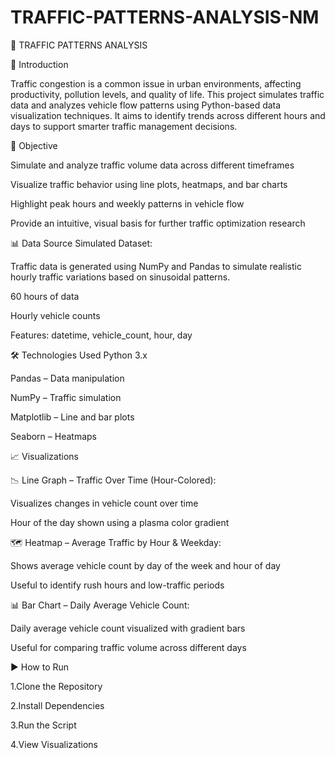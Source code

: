 # TRAFFIC-PATTERNS-ANALYSIS-NM

🚦 TRAFFIC PATTERNS ANALYSIS


📌 Introduction

Traffic congestion is a common issue in urban environments, affecting productivity, pollution levels, and quality of life. This project simulates traffic data and analyzes vehicle flow patterns using Python-based data visualization techniques. It aims to identify trends across different hours and days to support smarter traffic management decisions.

🎯 Objective

Simulate and analyze traffic volume data across different timeframes

Visualize traffic behavior using line plots, heatmaps, and bar charts

Highlight peak hours and weekly patterns in vehicle flow

Provide an intuitive, visual basis for further traffic optimization research

📊 Data Source
Simulated Dataset:

Traffic data is generated using NumPy and Pandas to simulate realistic hourly traffic variations based on sinusoidal patterns.

60 hours of data

Hourly vehicle counts

Features: datetime, vehicle_count, hour, day


🛠️ Technologies Used
Python 3.x

Pandas – Data manipulation

NumPy – Traffic simulation

Matplotlib – Line and bar plots

Seaborn – Heatmaps


📈 Visualizations


📉 Line Graph – Traffic Over Time (Hour-Colored):

Visualizes changes in vehicle count over time

Hour of the day shown using a plasma color gradient

🗺️ Heatmap – Average Traffic by Hour & Weekday:

Shows average vehicle count by day of the week and hour of day

Useful to identify rush hours and low-traffic periods

📊 Bar Chart – Daily Average Vehicle Count:

Daily average vehicle count visualized with gradient bars

Useful for comparing traffic volume across different days


▶️ How to Run

1.Clone the Repository

2.Install Dependencies

3.Run the Script

4.View Visualizations
